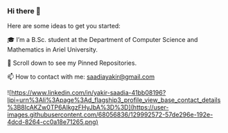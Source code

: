 ### Hi there 👋

Here are some ideas to get you started:


🎓 I’m a B.Sc. student at the Department of Computer Science and Mathematics in Ariel University.

📌 Scroll down to see my Pinned Repositories.

📫 How to contact with me: saadiayakir@gmail.com

  ![https://www.linkedin.com/in/yakir-saadia-41bb08196?lipi=urn%3Ali%3Apage%3Ad_flagship3_profile_view_base_contact_details%3B8IcAKZw0TP6AIkgzFHyJbA%3D%3D](https://user-images.githubusercontent.com/68056836/129992572-57de296e-192e-4dcd-8264-cc0a18e71265.png)
